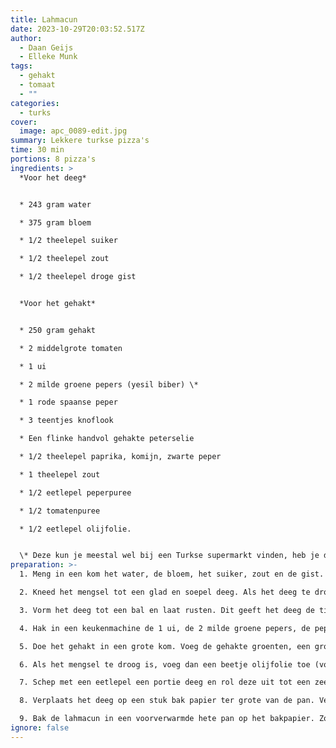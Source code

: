 ```yaml
---
title: Lahmacun
date: 2023-10-29T20:03:52.517Z
author:
  - Daan Geijs
  - Elleke Munk
tags:
  - gehakt
  - tomaat
  - ""
categories:
  - turks
cover:
  image: apc_0089-edit.jpg
summary: Lekkere turkse pizza's
time: 30 min
portions: 8 pizza's
ingredients: >
  *Voor het deeg*


  * 243 gram water

  * 375 gram bloem

  * 1/2 theelepel suiker

  * 1/2 theelepel zout

  * 1/2 theelepel droge gist


  *Voor het gehakt*


  * 250 gram gehakt

  * 2 middelgrote tomaten

  * 1 ui

  * 2 milde groene pepers (yesil biber) \*

  * 1 rode spaanse peper

  * 3 teentjes knoflook

  * Een flinke handvol gehakte peterselie

  * 1/2 theelepel paprika, komijn, zwarte peper

  * 1 theelepel zout

  * 1/2 eetlepel peperpuree

  * 1/2 tomatenpuree

  * 1/2 eetlepel olijfolie.


  \* Deze kun je meestal wel bij een Turkse supermarkt vinden, heb je die niet in de buurt gebruik dan 1 grote groene paprika.
preparation: >-
  1. Meng in een kom het water, de bloem, het suiker, zout en de gist. 

  2. Kneed het mengsel tot een glad en soepel deeg. Als het deeg te droog is, kun je een beetje extra water toevoegen.

  3. Vorm het deeg tot een bal en laat rusten. Dit geeft het deeg de tijd om te ontspannen, wat het later makkelijker maakt om uit te rollen, nadat we klaar zijn met het voorbereiden van het gehakt.

  4. Hak in een keukenmachine de 1 ui, de 2 milde groene pepers, de peper, en de 3 teentjes knoflook fijn. Doe dit door te pulseren. Hak daarna de tomaten mee, zorg ervoor dat je niet te lang door draait en het een pap wordt.

  5. Doe het gehakt in een grote kom. Voeg de gehakte groenten, een grote handvol gehakte peterselie, 1/2 theelepel paprikapoeder, 1/2 theelepel komijn, 1/2 theelepel zwarte peper, 1 theelepel zout, 1/2 eetlepel paprika- en tomatenpuree toe. Meng alles goed door elkaar.

  6. Als het mengsel te droog is, voeg dan een beetje olijfolie toe (vooral als het vlees mager is). 

  7. Schep met een eetlepel een portie deeg en rol deze uit tot een zeer dunne cirkel. Gebruik voldoende bloem zodat het deeg niet plakt. 

  8. Verplaats het deeg op een stuk bak papier ter grote van de pan. Verdeel een dunne laag van het gehaktmengsel over de lahmacun bodem.

  9. Bak de lahmacun in een voorverwarmde hete pan op het bakpapier. Zorg dat het vlees goed gaart door de pan af te dekken met een deksel voor de eerste paar minuten. Haal dan de deksel van de pan zodat het vocht van het gehakt mengsel kan verdampen. Bak de lahmacun zo nog 2 minuten of als de bodem gaar is.
ignore: false
---
```

